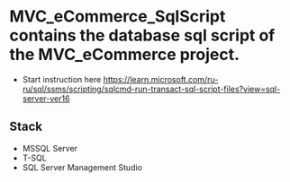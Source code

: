 # MVC_eCommerce_SqlScript contains the database sql script of the MVC_eCommerce project.
+ Start instruction here https://learn.microsoft.com/ru-ru/sql/ssms/scripting/sqlcmd-run-transact-sql-script-files?view=sql-server-ver16

## Stack
+ MSSQL Server
+ T-SQL
+ SQL Server Management Studio
